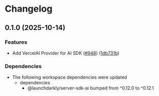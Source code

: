 # Changelog

## 0.1.0 (2025-10-14)


### Features

* Add VercelAI Provider for AI SDK ([#948](https://github.com/launchdarkly/js-core/issues/948)) ([1db731b](https://github.com/launchdarkly/js-core/commit/1db731b98ca2b9d641ffe8cb30c3f50b3979b54c))


### Dependencies

* The following workspace dependencies were updated
  * dependencies
    * @launchdarkly/server-sdk-ai bumped from ^0.12.0 to ^0.12.1
